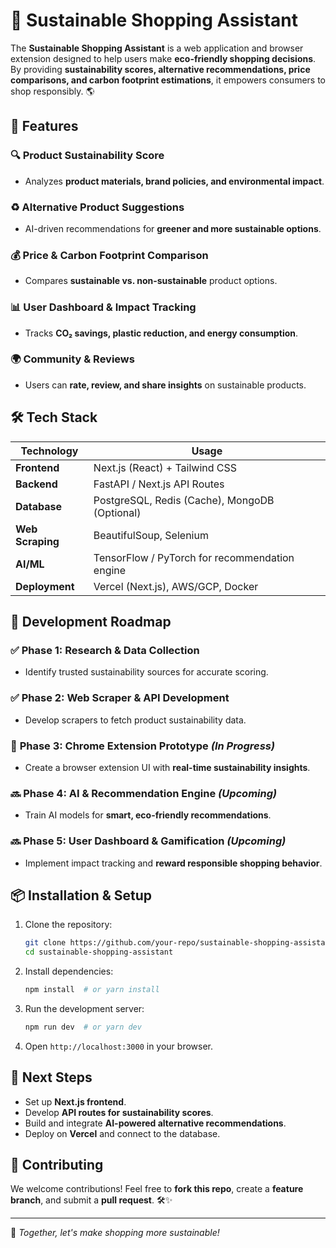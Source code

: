 # 🌿 Sustainable Shopping Assistant

The **Sustainable Shopping Assistant** is a web application and browser extension designed to help users make **eco-friendly shopping decisions**. By providing **sustainability scores, alternative recommendations, price comparisons, and carbon footprint estimations**, it empowers consumers to shop responsibly. 🌎

## 🚀 Features

### 🔍 **Product Sustainability Score**
- Analyzes **product materials, brand policies, and environmental impact**.

### ♻️ **Alternative Product Suggestions**
- AI-driven recommendations for **greener and more sustainable options**.

### 💰 **Price & Carbon Footprint Comparison**
- Compares **sustainable vs. non-sustainable** product options.

### 📊 **User Dashboard & Impact Tracking**
- Tracks **CO₂ savings, plastic reduction, and energy consumption**.

### 🌍 **Community & Reviews**
- Users can **rate, review, and share insights** on sustainable products.

## 🛠️ Tech Stack

| Technology      | Usage |
|---------------|----------------------------------------|
| **Frontend**  | Next.js (React) + Tailwind CSS |
| **Backend**   | FastAPI / Next.js API Routes |
| **Database**  | PostgreSQL, Redis (Cache), MongoDB (Optional) |
| **Web Scraping** | BeautifulSoup, Selenium |
| **AI/ML**     | TensorFlow / PyTorch for recommendation engine |
| **Deployment** | Vercel (Next.js), AWS/GCP, Docker |

## 📅 Development Roadmap

### ✅ **Phase 1: Research & Data Collection**
- Identify trusted sustainability sources for accurate scoring.

### ✅ **Phase 2: Web Scraper & API Development**
- Develop scrapers to fetch product sustainability data.

### 🚧 **Phase 3: Chrome Extension Prototype** *(In Progress)*
- Create a browser extension UI with **real-time sustainability insights**.

### 🔜 **Phase 4: AI & Recommendation Engine** *(Upcoming)*
- Train AI models for **smart, eco-friendly recommendations**.

### 🔜 **Phase 5: User Dashboard & Gamification** *(Upcoming)*
- Implement impact tracking and **reward responsible shopping behavior**.

## 📦 Installation & Setup

1. Clone the repository:
   ```bash
   git clone https://github.com/your-repo/sustainable-shopping-assistant.git
   cd sustainable-shopping-assistant
   ```

2. Install dependencies:
   ```bash
   npm install  # or yarn install
   ```

3. Run the development server:
   ```bash
   npm run dev  # or yarn dev
   ```

4. Open `http://localhost:3000` in your browser.

## 🎯 Next Steps
- Set up **Next.js frontend**.
- Develop **API routes for sustainability scores**.
- Build and integrate **AI-powered alternative recommendations**.
- Deploy on **Vercel** and connect to the database.

## 🤝 Contributing
We welcome contributions! Feel free to **fork this repo**, create a **feature branch**, and submit a **pull request**. 🛠️✨

---

🌱 *Together, let's make shopping more sustainable!*
